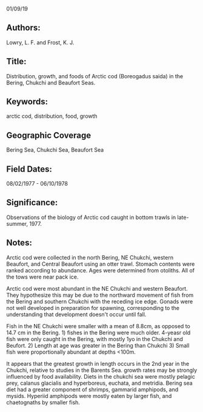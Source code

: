 01/09/19
## Authors:
Lowry, L. F. and Frost, K. J.
## Title:
Distribution, growth, and foods of Arctic cod (Boreogadus saida) in the Bering, Chukchi and Beaufort Seas.
## Keywords:
arctic cod, distribution, food, growth
## Geographic Coverage
Bering Sea, Chukchi Sea, Beaufort Sea
## Field Dates:
08/02/1977 - 06/10/1978
## Significance:
Observations of the biology of Arctic cod caught in bottom trawls in late-summer, 1977.

## Notes:
Arctic cod were collected in the north Bering, NE Chukchi, western Beaufort, and Central Beaufort using an otter trawl.  Stomach contents were ranked according to abundance.  Ages were determined from otoliths.  All of the tows were near pack ice.

Arctic cod were most abundant in the NE Chukchi and western Beaufort.  They hypothesize this may be due to the northward movement of fish from the Bering and southern Chukchi with the receding ice edge.  Gonads were not well developed in preparation for spawning, corresponding to the understanding that development doesn't occur until fall.

Fish in the NE Chukchi were smaller with a mean of 8.8cm, as opposed to 14.7 cm in the Bering. 1) fishes in the Bering were much older.  4-yeasr old fish were only caught in the Bering, with mostly 1yo in the Chukchi and Beufort. 2) Length at age was greater in the Bering than Chukchi 3) Small fish were proportionally abundant at depths <100m.

It appears that the greatest growth in length occurs in the 2nd year in the Chukchi, relative to studies in the Barents Sea.  growth rates may be strongly influenced by food availability.  Diets in the chukchi sea were mostly pelagic prey, calanus glacialis and hyperboreus, euchata, and metridia.  Bering sea diet had a greater component of shrimps, gammarid amphipods, and mysids.  Hyperiid amphipods were mostly eaten by larger fish, and chaetognaths by smaller fish.
